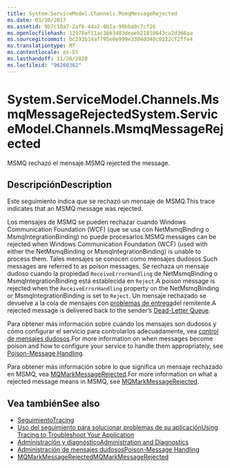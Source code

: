 ```yaml
---
title: System.ServiceModel.Channels.MsmqMessageRejected
ms.date: 03/30/2017
ms.assetid: 9b7c10a7-2af6-44a2-8b1a-90bba0c7cf26
ms.openlocfilehash: 12978af11ac3663403deaeb21818643ca2d366aa
ms.sourcegitcommit: bc293b14af795e0e999e3304dd40c0222cf2ffe4
ms.translationtype: MT
ms.contentlocale: es-ES
ms.lasthandoff: 11/26/2020
ms.locfileid: "96260362"
---
```

# <a name="systemservicemodelchannelsmsmqmessagerejected"></a><span data-ttu-id="e371e-102">System.ServiceModel.Channels.MsmqMessageRejected</span><span class="sxs-lookup"><span data-stu-id="e371e-102">System.ServiceModel.Channels.MsmqMessageRejected</span></span>

<span data-ttu-id="e371e-103">MSMQ rechazó el mensaje.</span><span class="sxs-lookup"><span data-stu-id="e371e-103">MSMQ rejected the message.</span></span>  
  
## <a name="description"></a><span data-ttu-id="e371e-104">Descripción</span><span class="sxs-lookup"><span data-stu-id="e371e-104">Description</span></span>  

 <span data-ttu-id="e371e-105">Este seguimiento indica que se rechazó un mensaje de MSMQ.</span><span class="sxs-lookup"><span data-stu-id="e371e-105">This trace indicates that an MSMQ message was rejected.</span></span>  
  
 <span data-ttu-id="e371e-106">Los mensajes de MSMQ se pueden rechazar cuando Windows Communication Foundation (WCF) (que se usa con NetMsmqBinding o MsmqIntegrationBinding) no puede procesarlos.</span><span class="sxs-lookup"><span data-stu-id="e371e-106">MSMQ messages can be rejected when Windows Communication Foundation (WCF) (used with either the NetMsmqBinding or MsmqIntegrationBinding) is unable to process them.</span></span> <span data-ttu-id="e371e-107">Tales mensajes se conocen como mensajes dudosos.</span><span class="sxs-lookup"><span data-stu-id="e371e-107">Such messages are referred to as poison messages.</span></span> <span data-ttu-id="e371e-108">Se rechaza un mensaje dudoso cuando la propiedad `ReceiveErrorHandling` de NetMsmqBinding o MsmqIntegrationBinding está establecida en `Reject`.</span><span class="sxs-lookup"><span data-stu-id="e371e-108">A poison message is rejected when the `ReceiveErrorHandling` property on the NetMsmqBinding or MsmqIntegrationBinding is set to `Reject`.</span></span> <span data-ttu-id="e371e-109">Un mensaje rechazado se devuelve a la cola de mensajes con [problemas de entrega](../../feature-details/using-dead-letter-queues-to-handle-message-transfer-failures.md)del remitente.</span><span class="sxs-lookup"><span data-stu-id="e371e-109">A rejected message is delivered back to the sender’s [Dead-Letter Queue](../../feature-details/using-dead-letter-queues-to-handle-message-transfer-failures.md).</span></span>  
  
 <span data-ttu-id="e371e-110">Para obtener más información sobre cuándo los mensajes son dudosos y cómo configurar el servicio para controlarlos adecuadamente, vea [control de mensajes dudosos](../../feature-details/poison-message-handling.md).</span><span class="sxs-lookup"><span data-stu-id="e371e-110">For more information on when messages become poison and how to configure your service to handle them appropriately, see [Poison-Message Handling](../../feature-details/poison-message-handling.md).</span></span>  
  
 <span data-ttu-id="e371e-111">Para obtener más información sobre lo que significa un mensaje rechazado en MSMQ, vea [MQMarkMessageRejected](/previous-versions/windows/desktop/msmq/ms707071(v=vs.85)).</span><span class="sxs-lookup"><span data-stu-id="e371e-111">For more information on what a rejected message means in MSMQ, see [MQMarkMessageRejected](/previous-versions/windows/desktop/msmq/ms707071(v=vs.85)).</span></span>  
  
## <a name="see-also"></a><span data-ttu-id="e371e-112">Vea también</span><span class="sxs-lookup"><span data-stu-id="e371e-112">See also</span></span>

- [<span data-ttu-id="e371e-113">Seguimiento</span><span class="sxs-lookup"><span data-stu-id="e371e-113">Tracing</span></span>](index.md)
- [<span data-ttu-id="e371e-114">Uso del seguimiento para solucionar problemas de su aplicación</span><span class="sxs-lookup"><span data-stu-id="e371e-114">Using Tracing to Troubleshoot Your Application</span></span>](using-tracing-to-troubleshoot-your-application.md)
- [<span data-ttu-id="e371e-115">Administración y diagnóstico</span><span class="sxs-lookup"><span data-stu-id="e371e-115">Administration and Diagnostics</span></span>](../index.md)
- [<span data-ttu-id="e371e-116">Administración de mensajes dudosos</span><span class="sxs-lookup"><span data-stu-id="e371e-116">Poison-Message Handling</span></span>](../../feature-details/poison-message-handling.md)
- <span data-ttu-id="e371e-117">[MQMarkMessageRejected](/previous-versions/windows/desktop/msmq/ms707071(v=vs.85))</span><span class="sxs-lookup"><span data-stu-id="e371e-117">[MQMarkMessageRejected](/previous-versions/windows/desktop/msmq/ms707071(v=vs.85))</span></span>
